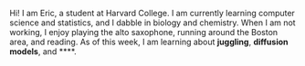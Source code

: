 Hi! I am Eric, a student at Harvard College. I am currently learning computer science and statistics, and I dabble in biology and chemistry. When I am not working, I enjoy playing the alto saxophone, running around the Boston area, and reading. As of this week, I am learning about **juggling**, **diffusion models**, and ****. 


